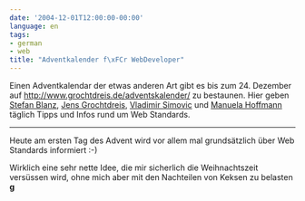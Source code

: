 ```yaml
---
date: '2004-12-01T12:00:00-00:00'
language: en
tags:
- german
- web
title: "Adventkalender f\xFCr WebDeveloper"
---
```



Einen Adventkalendar der etwas anderen Art gibt es bis zum 24. Dezember auf <a href="http://www.grochtdreis.de/adventskalender/">http://www.grochtdreis.de/adventskalender/</a> zu bestaunen. Hier geben <a href="http://www.wertewerk.de/">Stefan Blanz</a>, <a href="http://www.grochtdreis.de/">Jens Grochtdreis</a>, <a href="http://www.perun.net/">Vladimir Simovic</a> und <a href="http://www.pixelgraphix.de">Manuela Hoffmann</a> täglich Tipps und Infos rund um Web Standards.

-------------------------------



Heute am ersten Tag des Advent wird vor allem mal grundsätzlich über Web Standards informiert :-)



Wirklich eine sehr nette Idee, die mir sicherlich die Weihnachtszeit versüssen wird, ohne mich aber mit den Nachteilen von Keksen zu belasten **g**